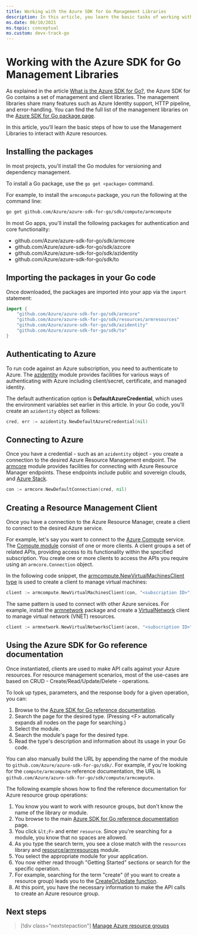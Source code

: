 ```yaml
---
title: Working with the Azure SDK for Go Management Libraries 
description: In this article, you learn the basic tasks of working with the Azure SDK for Go Management Libraries.
ms.date: 08/10/2021
ms.topic: conceptual
ms.custom: devx-track-go
---
```


# Working with the Azure SDK for Go Management Libraries

As explained in the article [What is the Azure SDK for Go?](overview.md), the Azure SDK for Go contains a set of management and client libraries.
The management libraries share many features such as Azure Identity support, HTTP pipeline, and error-handling.
You can find the full list of the management libraries on the [Azure SDK for Go package page](https://pkg.go.dev/github.com/Azure/azure-sdk-for-go/sdk).

In this article, you'll learn the basic steps of how to use the Management Libraries to interact with Azure resources.

## Installing the packages

In most projects, you'll install the Go modules for versioning and dependency management.

To install a Go package, use the `go get <package>` command.

For example, to install the `armcompute` package, you run the following at the command line:

```bash
go get github.com/Azure/azure-sdk-for-go/sdk/compute/armcompute
```

In most Go apps, you'll install the following packages for authentication and core functionality:

- github.com/Azure/azure-sdk-for-go/sdk/armcore
- github.com/Azure/azure-sdk-for-go/sdk/azcore
- github.com/Azure/azure-sdk-for-go/sdk/azidentity
- github.com/Azure/azure-sdk-for-go/sdk/to

## Importing the packages in your Go code

Once downloaded, the packages are imported into your app via the `import` statement:

```go
import {
    "github.com/Azure/azure-sdk-for-go/sdk/armcore"
    "github.com/Azure/azure-sdk-for-go/sdk/resources/armresources"
    "github.com/Azure/azure-sdk-for-go/sdk/azidentity"
    "github.com/Azure/azure-sdk-for-go/sdk/to"
}
```

## Authenticating to Azure

To run code against an Azure subscription, you need to authenticate to Azure. The [azidentity](https://pkg.go.dev/github.com/Azure/azure-sdk-for-go/sdk/azidentity) module provides facilities for various ways of authenticating with Azure including client/secret, certificate, and managed identity.

The default authentication option is **DefaultAzureCredential**, which uses the environment variables set earlier in this article. In your Go code, you'll create an `azidentity` object as follows:

```go
cred, err := azidentity.NewDefaultAzureCredential(nil)
```

## Connecting to Azure

Once you have a credential - such as an `azidentity` object - you create a connection to the desired Azure Resource Management endpoint. The [armcore](https://pkg.go.dev/github.com/Azure/azure-sdk-for-go/sdk/armcore) module provides facilities for connecting with Azure Resource Manager endpoints. These endpoints include public and sovereign clouds, and [Azure Stack](https://azure.microsoft.com/overview/azure-stack/).

```go
con := armcore.NewDefaultConnection(cred, nil)
```

## Creating a Resource Management Client

Once you have a connection to the Azure Resource Manager, create a client to connect to the desired Azure service.

For example, let's say you want to connect to the [Azure Compute](https://azure.microsoft.com/product-categories/compute/) service. The [Compute module](https://pkg.go.dev/github.com/Azure/azure-sdk-for-go/sdk/compute/armcompute@v0.1.0) consist of one or more clients. A client groups a set of related APIs, providing access to its functionality within the specified subscription. You create one or more clients to access the APIs you require using an `armcore.Connection` object.

In the following code snippet, the [armcompute.NewVirtualMachinesClient type](https://pkg.go.dev/github.com/Azure/azure-sdk-for-go/sdk/compute/armcompute@v0.1.0#VirtualMachinesClient) is used to create a client to manage virtual machines:

```go
client := armcompute.NewVirtualMachinesClient(con, "<subscription ID>")
```

The same pattern is used to connect with other Azure services. For example, install the [armnetwork](https://pkg.go.dev/github.com/Azure/azure-sdk-for-go/sdk/network/armnetwork) package and create a [VirtualNetwork](https://pkg.go.dev/github.com/Azure/azure-sdk-for-go/sdk/network/armnetwork#VirtualNetworksClient) client to manage virtual network (VNET) resources.

```go
client := armnetwork.NewVirtualNetworksClient(acon, "<subscription ID>")
```

## Using the Azure SDK for Go reference documentation

Once instantiated, clients are used to make API calls against your Azure resources. For resource management scenarios, most of the use-cases are based on CRUD - Create/Read/Update/Delete - operations.

To look up types, parameters, and the response body for a given operation, you can:

1. Browse to the [Azure SDK for Go reference documentation](https://pkg.go.dev/github.com/Azure/azure-sdk-for-go/sdk).
1. Search the page for the desired type. (Pressing &lt;F> automatically expands all nodes on the page for searching.)
1. Select the module.
1. Search the module's page for the desired type.
1. Read the type's description and information about its usage in your Go code.

You can also manually build the URL by appending the name of the module to `github.com/Azure/azure-sdk-for-go/sdk/`. For example, if you're looking for the `compute/armcompute` reference documentation, the URL is `github.com/Azure/azure-sdk-for-go/sdk/compute/armcompute`.

The following example shows how to find the reference documentation for Azure resource group operations:

1. You know you want to work with resource groups, but don't know the name of the library or module.
1. You browse to the main [Azure SDK for Go reference documentation](https://pkg.go.dev/github.com/Azure/azure-sdk-for-go/sdk) page.
1. You click `&lt;F>` and enter `resource`. Since you're searching for a module, you know that no spaces are allowed.
1. As you type the search term, you see a close match with the `resources` library and [resource/armresources](https://pkg.go.dev/github.com/Azure/azure-sdk-for-go/sdk/resources/armresources) module.
1. You select the appropriate module for your application.
1. You now either read through "Getting Started" sections or search for the specific operation.
1. For example, searching for the term "create" (if you want to create a resource group) leads you to the [CreateOrUpdate function](https://pkg.go.dev/github.com/Azure/azure-sdk-for-go/sdk/resources/armresources#ResourceGroupsClient.CreateOrUpdate).
1. At this point, you have the necessary information to make the API calls to create an Azure resource group.

## Next steps

> [!div class="nextstepaction"]
> [Manage Azure resource groups](manage-resource-groups.md)
